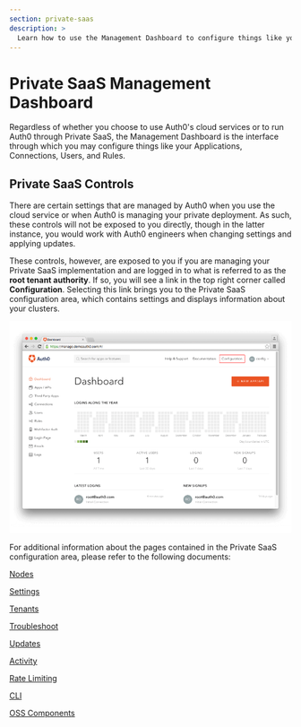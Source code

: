 ```yaml
---
section: private-saas
description: >
  Learn how to use the Management Dashboard to configure things like your Applications, Connections, Users, and Rules.
---
```


# Private SaaS Management Dashboard

Regardless of whether you choose to use Auth0's cloud services or to run Auth0 through Private SaaS, the Management Dashboard is the interface through which you may configure things like your Applications, Connections, Users, and Rules.

## Private SaaS Controls

There are certain settings that are managed by Auth0 when you use the cloud service or when Auth0 is managing your private deployment. As such, these controls will not be exposed to you directly, though in the latter instance, you would work with Auth0 engineers when changing settings and applying updates.

These controls, however, are exposed to you if you are managing your Private SaaS implementation and are logged in to what is referred to as the **root tenant authority**. If so, you will see a link in the top right corner called **Configuration**. Selecting this link brings you to the Private SaaS configuration area, which contains settings and displays information about your clusters.

![](/media/articles/private-saas/dashboard/primary-dashboard.png)

For additional information about the pages contained in the Private SaaS configuration area, please refer to the following documents:

[Nodes](/private-saas/dashboard/nodes)

[Settings](/private-saas/dashboard/settings)

[Tenants](/private-saas/dashboard/tenants)

[Troubleshoot](/private-saas/dashboard/troubleshoot)

[Updates](/private-saas/dashboard/updates)

[Activity](/private-saas/dashboard/activity)

[Rate Limiting](/private-saas/dashboard/rate-limiting)

[CLI](/private-saas/dashboard/cli)

[OSS Components](/private-saas/dashboard/oss-components)
